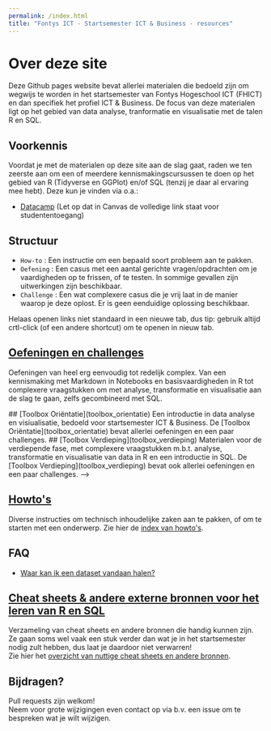 ```yaml
---
permalink: /index.html
title: "Fontys ICT - Startsemester ICT & Business - resources"
---
```


# Over deze site

Deze Github pages website bevat allerlei materialen die bedoeld zijn om wegwijs te worden in het startsemester van Fontys Hogeschool ICT (FHICT) en dan specifiek het profiel ICT & Business. De focus van deze materialen ligt op het gebied van data analyse, tranformatie en visualisatie met de talen R en SQL.

## Voorkennis
Voordat je met de materialen op deze site aan de slag gaat, raden we ten zeerste aan om een of meerdere kennismakingscursussen te doen op het gebied van R (Tidyverse en GGPlot) en/of SQL (tenzij je daar al ervaring mee hebt). Deze kun je vinden via o.a.:  

- [Datacamp](https://www.datacamp.com/) (Let op dat in Canvas de volledige link staat voor studententoegang)

## Structuur
- `How-to` : Een instructie om een bepaald soort probleem aan te pakken.
- `Oefening` : Een casus met een aantal gerichte vragen/opdrachten om je vaardigheden op te frissen, of te testen. In sommige gevallen zijn uitwerkingen zijn beschikbaar.
- `Challenge` : Een wat complexere casus die je vrij laat in de manier waarop je deze oplost. Er is geen eenduidige oplossing beschikbaar.

Helaas openen links niet standaard in een nieuwe tab, dus tip: gebruik altijd crtl-click (of een andere shortcut) om te openen in nieuw tab. 

## [Oefeningen en challenges](toolbox)
Oefeningen van heel erg eenvoudig tot redelijk complex. Van een kennismaking met Markdown in Notebooks en basisvaardigheden in R tot complexere vraagstukken om met analyse, transformatie en visualisatie aan de slag te gaan, zelfs gecombineerd met SQL. 

<!-->
## [Toolbox Oriëntatie](toolbox_orientatie)
Een introductie in data analyse en visiualisatie, bedoeld voor startsemester ICT & Business. De [Toolbox Oriëntatie](toolbox_orientatie) bevat allerlei oefeningen en een paar challenges.

## [Toolbox Verdieping](toolbox_verdieping)
Materialen voor de verdiepende fase, met complexere vraagstukken m.b.t. analyse, transformatie en visualisatie van data in R en een introductie in SQL. De [Toolbox Verdieping](toolbox_verdieping) bevat ook allerlei oefeningen en een paar challenges.
-->

## [Howto's](index_howtos)
Diverse instructies om technisch inhoudelijke zaken aan te pakken, of om te starten met een onderwerp. Zie hier de [index van howto's](index_howtos).

## FAQ
- [Waar kan ik een dataset vandaan halen?](datasets)

## [Cheat sheets & andere externe bronnen voor het leren van R en SQL](index_cheatsheets)
Verzameling van cheat sheets en andere bronnen die handig kunnen zijn. Ze gaan soms wel vaak een stuk verder dan wat je in het startsemester nodig zult hebben, dus laat je daardoor niet verwarren!  
Zie hier het [overzicht van nuttige cheat sheets en andere bronnen](index_cheatsheets).


## Bijdragen?
Pull requests zijn welkom!  
Neem voor grote wijzigingen even contact op via b.v. een issue om te bespreken wat je wilt wijzigen.


